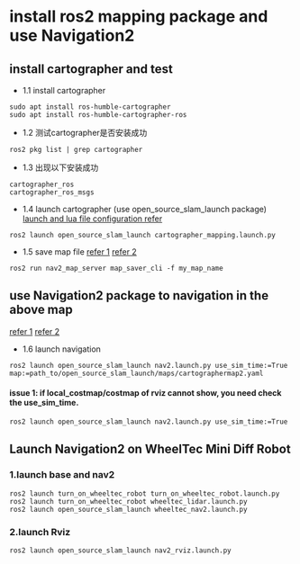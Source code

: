 # install ros2 mapping package and use Navigation2

## install cartographer and test

- 1.1 install cartographer

```bashrc
sudo apt install ros-humble-cartographer
sudo apt install ros-humble-cartographer-ros
```

- 1.2 测试cartographer是否安装成功

```bashrc
ros2 pkg list | grep cartographer
```

- 1.3 出现以下安装成功

```bashrc
cartographer_ros
cartographer_ros_msgs
```

- 1.4 launch cartographer (use open_source_slam_launch package)
  [launch and lua file configuration refer](https://github.com/ROBOTIS-GIT/turtlebot3/tree/humble-devel/turtlebot3_cartographer)

```bashrc
ros2 launch open_source_slam_launch cartographer_mapping.launch.py
```

- 1.5 save map file
  [refer 1](https://github.com/ros-navigation/navigation2/tree/humble/nav2_map_server)
  [refer 2](https://roboticsbackend.com/ros2-nav2-tutorial/)

```bashrc
ros2 run nav2_map_server map_saver_cli -f my_map_name
```

## use Navigation2 package to navigation in the above map

[refer 1](https://roboticsbackend.com/ros2-nav2-tutorial/)
[refer 2](https://github.com/ROBOTIS-GIT/turtlebot3/tree/humble-devel/turtlebot3_navigation2)

- 1.6 launch navigation

```bashrc
ros2 launch open_source_slam_launch nav2.launch.py use_sim_time:=True map:=path_to/open_source_slam_launch/maps/cartographermap2.yaml
```

#### issue 1: if local_costmap/costmap of rviz cannot show, you need check the use_sim_time.

```bashrc
ros2 launch open_source_slam_launch nav2.launch.py use_sim_time:=True
```

## Launch Navigation2 on WheelTec Mini Diff Robot

### 1.launch base and nav2

```bashrc
ros2 launch turn_on_wheeltec_robot turn_on_wheeltec_robot.launch.py
ros2 launch turn_on_wheeltec_robot wheeltec_lidar.launch.py
ros2 launch open_source_slam_launch wheeltec_nav2.launch.py
```

### 2.launch Rviz

```bashrc
ros2 launch open_source_slam_launch nav2_rviz.launch.py
```
